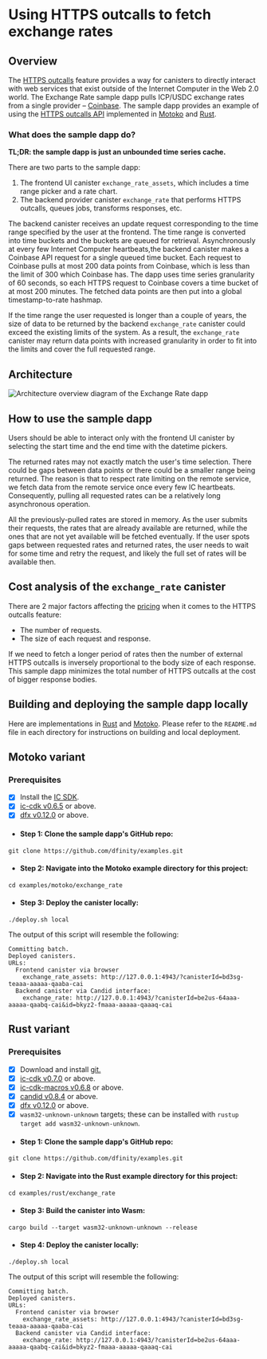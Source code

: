 # Using HTTPS outcalls to fetch exchange rates

## Overview

The [HTTPS outcalls](/https-outcalls) feature provides a way for canisters to directly interact with web services that exist outside of the Internet Computer in the Web 2.0 world. The Exchange Rate sample dapp pulls ICP/USDC exchange rates from a single provider – [Coinbase](https://docs.cloud.coinbase.com/exchange/reference/exchangerestapi_getproductcandles). The sample dapp provides an example of using the [HTTPS outcalls API](/docs/current/references/ic-interface-spec#ic-http_request) implemented in [Motoko](https://github.com/dfinity/examples/tree/master/motoko/exchange_rate)
 and [Rust](https://github.com/dfinity/examples/tree/master/rust/exchange_rate).

### What does the sample dapp do?

**TL;DR: the sample dapp is just an unbounded time series cache.**

There are two parts to the sample dapp:
1. The frontend UI canister `exchange_rate_assets`, which includes a time range picker and a rate chart.
2. The backend provider canister `exchange_rate` that performs HTTPS outcalls, queues jobs, transforms responses, etc.

The backend canister receives an update request corresponding to the time range specified by the user at the frontend. The time range
is converted into time buckets and the buckets are queued for retrieval. Asynchronously at every few Internet Computer heartbeats,the backend canister makes a Coinbase API request for a single queued time bucket. Each request to Coinbase pulls at most 200 data points from Coinbase, which is less than the limit of 300 which Coinbase has. The dapp uses time series granularity of 60 seconds, so each HTTPS request to Coinbase covers a time bucket of at most 200 minutes. The fetched data points are then put into a global timestamp-to-rate hashmap.

If the time range the user requested is longer than a couple of years, the size of data to be returned by the backend `exchange_rate`
canister could exceed the existing limits of the system. As a result, the `exchange_rate` canister may return data points with increased granularity in order to fit into the limits and
cover the full requested range.

## Architecture
![Architecture overview diagram of the Exchange Rate dapp](_attachments/exchange_rate_arch.png)

## How to use the sample dapp

Users should be able to interact only with the frontend UI canister by selecting the start time 
and the end time with the datetime pickers.

The returned rates may not exactly match the user's time selection. There could be gaps between
data points or there could be a smaller range being returned. The reason is that to respect rate limiting
on the remote service, we fetch data from the remote service once every few IC heartbeats.
Consequently, pulling all requested rates can be a relatively long asynchronous operation. 

All the previously-pulled rates are stored in memory. As the user submits their requests, the rates that are
already available are returned, while the ones that are not yet available will be fetched eventually.
If the user spots gaps between requested rates and returned rates, the user needs to wait for some time and
retry the request, and likely the full set of rates will be available then.

## Cost analysis of the `exchange_rate` canister

There are 2 major factors affecting the [pricing](/docs/current/developer-docs/integrations/https-outcalls/https-outcalls-how-it-works#pricing) when it comes to the HTTPS outcalls feature:

* The number of requests.
* The size of each request and response.

If we need to fetch a longer period of rates then the number of external HTTPS outcalls is inversely proportional to the body size of each response.
This sample dapp minimizes the total number of HTTPS outcalls at the cost of bigger response bodies. 

## Building and deploying the sample dapp locally

Here are implementations in [Rust](https://github.com/dfinity/examples/tree/master/rust/exchange_rate) and [Motoko](https://github.com/dfinity/examples/tree/master/motoko/exchange_rate). Please refer to the `README.md` file in each
directory for instructions on building and local deployment.

## Motoko variant

### Prerequisites
- [x] Install the [IC SDK](https://internetcomputer.org/docs/current/developer-docs/setup/install/index.mdx).
- [x] [ic-cdk v0.6.5](https://crates.io/crates/ic-cdk/0.6.5) or above.
- [x] [dfx v0.12.0](https://github.com/dfinity/sdk/releases/tag/0.12.0) or above.

- #### Step 1: Clone the sample dapp's GitHub repo:

```
git clone https://github.com/dfinity/examples.git
```

- #### Step 2: Navigate into the Motoko example directory for this project:

```
cd examples/motoko/exchange_rate
```

- #### Step 3: Deploy the canister locally:
```
./deploy.sh local
```

The output of this script will resemble the following:

```
Committing batch.
Deployed canisters.
URLs:
  Frontend canister via browser
    exchange_rate_assets: http://127.0.0.1:4943/?canisterId=bd3sg-teaaa-aaaaa-qaaba-cai
  Backend canister via Candid interface:
    exchange_rate: http://127.0.0.1:4943/?canisterId=be2us-64aaa-aaaaa-qaabq-cai&id=bkyz2-fmaaa-aaaaa-qaaaq-cai
```

## Rust variant

### Prerequisites 
- [x] Download and install [git.](https://git-scm.com/downloads)
- [x] [ic-cdk v0.7.0](https://crates.io/crates/ic-cdk) or above.
- [x] [ic-cdk-macros v0.6.8](https://crates.io/crates/ic-cdk-macros) or above.
- [x] [candid v0.8.4](https://crates.io/crates/candid) or above.
- [x] [dfx v0.12.0](https://github.com/dfinity/sdk/releases) or above.
- [x] `wasm32-unknown-unknown` targets; these can be installed with `rustup target add wasm32-unknown-unknown`.

- #### Step 1: Clone the sample dapp's GitHub repo:

```
git clone https://github.com/dfinity/examples.git
```

- #### Step 2: Navigate into the Rust example directory for this project:

```
cd examples/rust/exchange_rate
```

- #### Step 3: Build the canister into Wasm:

```
cargo build --target wasm32-unknown-unknown --release
```

- #### Step 4: Deploy the canister locally:
```
./deploy.sh local
```

The output of this script will resemble the following:

```
Committing batch.
Deployed canisters.
URLs:
  Frontend canister via browser
    exchange_rate_assets: http://127.0.0.1:4943/?canisterId=bd3sg-teaaa-aaaaa-qaaba-cai
  Backend canister via Candid interface:
    exchange_rate: http://127.0.0.1:4943/?canisterId=be2us-64aaa-aaaaa-qaabq-cai&id=bkyz2-fmaaa-aaaaa-qaaaq-cai
```
